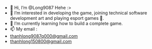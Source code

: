 - 👋 Hi, I’m @Long9087 Hehe :>
- 👀 I’m interested in developing the game, joining technical software development art and playing esport games 🥉.
- 🌱 I’m currently learning how to build a complete game.
- 📫 My email :
- thanhlong9087q000@gmail.com
- thanhlong150800@gmail.com

<!---
Long9087/Long9087 is a ✨ special ✨ repository because its `README.md` (this file) appears on your GitHub profile.
You can click the Preview link to take a look at your changes.
--->
